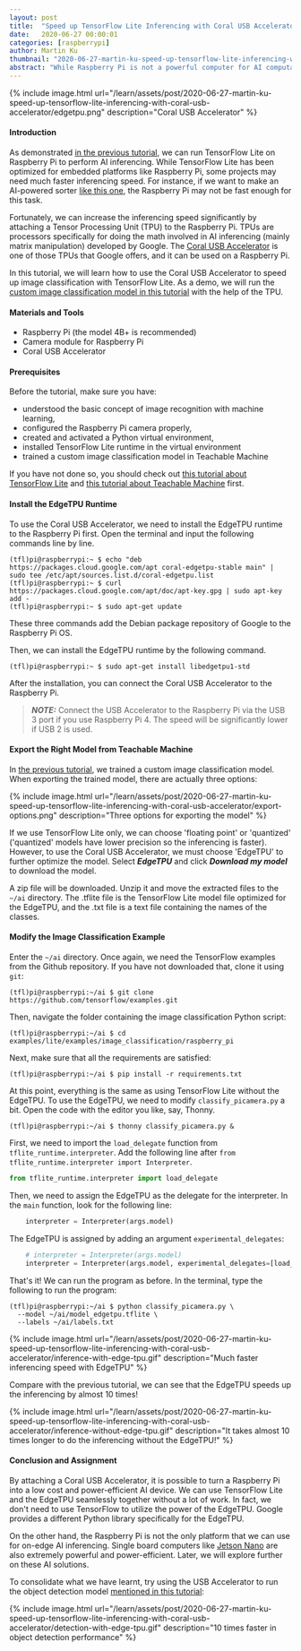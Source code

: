 ```yaml
---
layout: post
title:  "Speed up TensorFlow Lite Inferencing with Coral USB Accelerator"
date:   2020-06-27 00:00:01
categories: [raspberrypi]
author: Martin Ku
thumbnail: "2020-06-27-martin-ku-speed-up-tensorflow-lite-inferencing-with-coral-usb-accelerator.png"
abstract: "While Raspberry Pi is not a powerful computer for AI computation, it's possible to speed up the inferencing speed signficiantly by attaching a Tensor Processing Unit to it."
---
```


{% include image.html url="/learn/assets/post/2020-06-27-martin-ku-speed-up-tensorflow-lite-inferencing-with-coral-usb-accelerator/edgetpu.png" description="Coral USB Accelerator" %}


#### Introduction

As demonstrated [in the previous tutorial](https://gpiocc.github.io/learn/raspberrypi/2020/04/18/martin-ku-using-raspberry-pi-and-tensorflow-lite-for-object-detection.html), we can run TensorFlow Lite on Raspberry Pi to perform AI inferencing. While TensorFlow Lite has been optimized for embedded platforms like Raspberry Pi, some projects may need much faster inferencing speed. For instance, if we want to make an AI-powered sorter [like this one](https://coral.ai/projects/teachable-sorter/), the Raspberry Pi may not be fast enough for this task.

Fortunately, we can increase the inferencing speed significantly by attaching a Tensor Processing Unit (TPU) to the Raspberry Pi. TPUs are processors specifically for doing the math involved in AI inferencing (mainly matrix manipulation) developed by Google. The [Coral USB Accelerator](https://coral.ai/products/accelerator/) is one of those TPUs that Google offers, and it can be used on a Raspberry Pi.

In this tutorial, we will learn how to use the Coral USB Accelerator to speed up image classification with TensorFlow Lite. As a demo, we will run the [custom image classification model in this tutorial](https://gpiocc.github.io/learn/raspberrypi/2020/06/20/martin-ku-custom-tensorflow-image-classification-with-teachable-machine.html) with the help of the TPU.

#### Materials and Tools

*   Raspberry Pi (the model 4B+ is recommended)
*   Camera module for Raspberry Pi
*   Coral USB Accelerator

#### Prerequisites

Before the tutorial, make sure you have:

*   understood the basic concept of image recognition with machine learning,
*   configured the Raspberry Pi camera properly,
*   created and activated a Python virtual environment,
*   installed TensorFlow Lite runtime in the virtual environment
*   trained a custom image classification model in Teachable Machine

If you have not done so, you should check out [this tutorial about TensorFlow Lite](https://gpiocc.github.io/learn/raspberrypi/2020/04/18/martin-ku-using-raspberry-pi-and-tensorflow-lite-for-object-detection.html) and [this tutorial about Teachable Machine](https://gpiocc.github.io/learn/raspberrypi/2020/06/20/martin-ku-custom-tensorflow-image-classification-with-teachable-machine.html) first. 

#### Install the EdgeTPU Runtime

To use the Coral USB Accelerator, we need to install the EdgeTPU runtime to the Raspberry Pi first. Open the terminal and input the following commands line by line.

```console
(tfl)pi@raspberrypi:~ $ echo "deb https://packages.cloud.google.com/apt coral-edgetpu-stable main" | sudo tee /etc/apt/sources.list.d/coral-edgetpu.list
(tfl)pi@raspberrypi:~ $ curl https://packages.cloud.google.com/apt/doc/apt-key.gpg | sudo apt-key add -
(tfl)pi@raspberrypi:~ $ sudo apt-get update
```

These three commands add the Debian package repository of Google to the Raspberry Pi OS.

Then, we can install the EdgeTPU runtime by the following command.

```console
(tfl)pi@raspberrypi:~ $ sudo apt-get install libedgetpu1-std
```

After the installation, you can connect the Coral USB Accelerator to the Raspberry Pi.

> **_NOTE:_**  Connect the USB Accelerator to the Raspberry Pi via the USB 3 port if you use Raspberry Pi 4. The speed will be significantly lower if USB 2 is used.

#### Export the Right Model from Teachable Machine

In [the previous tutorial](https://gpiocc.github.io/learn/raspberrypi/2020/06/20/martin-ku-custom-tensorflow-image-classification-with-teachable-machine.html), we trained a custom image classification model. When exporting the trained model, there are actually three options:

{% include image.html url="/learn/assets/post/2020-06-27-martin-ku-speed-up-tensorflow-lite-inferencing-with-coral-usb-accelerator/export-options.png" description="Three options for exporting the model" %}

If we use TensorFlow Lite only, we can choose 'floating point' or 'quantized' ('quantized' models have lower precision so the inferencing is faster). However, to use the Coral USB Accelerator, we must choose 'EdgeTPU' to further optimize the model. Select ***EdgeTPU*** and click ***Download my model*** to download the model. 

A zip file will be downloaded. Unzip it and move the extracted files to the `~/ai` directory. The .tflite file is the TensorFlow Lite model file optimized for the EdgeTPU, and the .txt file is a text file containing the names of the classes.

#### Modify the Image Classification Example

Enter the `~/ai` directory. Once again, we need the TensorFlow examples from the Github repository. If you have not downloaded that, clone it using `git`:

```console
(tfl)pi@raspberrypi:~/ai $ git clone https://github.com/tensorflow/examples.git
```

Then, navigate the folder containing the image classification Python script:

```console
(tfl)pi@raspberrypi:~/ai $ cd examples/lite/examples/image_classification/raspberry_pi
```

Next, make sure that all the requirements are satisfied:

```console
(tfl)pi@raspberrypi:~/ai $ pip install -r requirements.txt
```

At this point, everything is the same as using TensorFlow Lite without the EdgeTPU. To use the EdgeTPU, we need to modify `classify_picamera.py` a bit. Open the code with the editor you like, say, Thonny.

```console
(tfl)pi@raspberrypi:~/ai $ thonny classify_picamera.py &
```

First, we need to import the `load_delegate` function from `tflite_runtime.interpreter`. Add the following line after `from tflite_runtime.interpreter import Interpreter`.

```python
from tflite_runtime.interpreter import load_delegate
```

Then, we need to assign the EdgeTPU as the delegate for the interpreter. In the `main` function, look for the following line:

```python
    interpreter = Interpreter(args.model)
```

The EdgeTPU is assigned by adding an argument `experimental_delegates`:

```python
    # interpreter = Interpreter(args.model)
    interpreter = Interpreter(args.model, experimental_delegates=[load_delegate('libedgetpu.so.1')])
```

That's it! We can run the program as before. In the terminal, type the following to run the program:

```console
(tfl)pi@raspberrypi:~/ai $ python classify_picamera.py \
  --model ~/ai/model_edgetpu.tflite \
  --labels ~/ai/labels.txt
```

{% include image.html url="/learn/assets/post/2020-06-27-martin-ku-speed-up-tensorflow-lite-inferencing-with-coral-usb-accelerator/inference-with-edge-tpu.gif" description="Much faster inferencing speed with EdgeTPU" %}

Compare with the previous tutorial, we can see that the EdgeTPU speeds up the inferencing by almost 10 times!

{% include image.html url="/learn/assets/post/2020-06-27-martin-ku-speed-up-tensorflow-lite-inferencing-with-coral-usb-accelerator/inference-without-edge-tpu.gif" description="It takes almost 10 times longer to do the inferencing without the EdgeTPU!" %}


#### Conclusion and Assignment

By attaching a Coral USB Accelerator, it is possible to turn a Raspberry Pi into a low cost and power-efficient AI device. We can use TensorFlow Lite and the EdgeTPU seamlessly together without a lot of work. In fact, we don't need to use TensorFlow to utilize the power of the EdgeTPU. Google provides a different Python library specifically for the EdgeTPU.

On the other hand, the Raspberry Pi is not the only platform that we can use for on-edge AI inferencing. Single board computers like [Jetson Nano](https://developer.nvidia.com/embedded/jetson-nano-developer-kit) are also extremely powerful and power-efficient. Later, we will explore further on these AI solutions.

To consolidate what we have learnt, try using the USB Accelerator to run the object detection model [mentioned in this tutorial](https://gpiocc.github.io/learn/raspberrypi/2020/04/18/martin-ku-using-raspberry-pi-and-tensorflow-lite-for-object-detection.html):

{% include image.html url="/learn/assets/post/2020-06-27-martin-ku-speed-up-tensorflow-lite-inferencing-with-coral-usb-accelerator/detection-with-edge-tpu.gif" description="10 times faster in object detection performance" %}